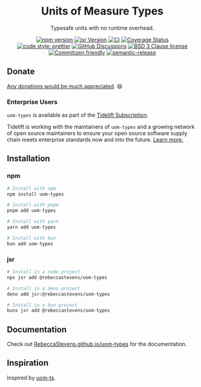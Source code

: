 <div align="center">

# Units of Measure Types

Typesafe units with no runtime overhead.

[![npm version](https://img.shields.io/npm/v/uom-types.svg)](https://www.npmjs.com/package/uom-types)
[![jsr Version](https://img.shields.io/jsr/v/@rebeccastevens/uom-types.svg)](https://jsr.io/uom-types)
[![CI](https://github.com/RebeccaStevens/template-typescript-node-package/actions/workflows/release.yml/badge.svg)](https://github.com/RebeccaStevens/template-typescript-node-package/actions/workflows/release.yml)
[![Coverage Status](https://codecov.io/gh/RebeccaStevens/template-typescript-node-package/branch/main/graph/badge.svg?token=MVpR1oAbIT)](https://codecov.io/gh/RebeccaStevens/template-typescript-node-package)\
[![code style: prettier](https://img.shields.io/badge/code_style-prettier-ff69b4.svg?style=flat-square)](https://github.com/prettier/prettier)
[![GitHub Discussions](https://img.shields.io/github/discussions/RebeccaStevens/template-typescript-node-package?style=flat-square)](https://github.com/RebeccaStevens/template-typescript-node-package/discussions)
[![BSD 3 Clause license](https://img.shields.io/github/license/RebeccaStevens/template-typescript-node-package.svg?style=flat-square)](https://opensource.org/licenses/BSD-3-Clause)
[![Commitizen friendly](https://img.shields.io/badge/commitizen-friendly-brightgreen.svg?style=flat-square)](https://commitizen.github.io/cz-cli/)
[![semantic-release](https://img.shields.io/badge/%20%20%F0%9F%93%A6%F0%9F%9A%80-semantic--release-e10079.svg?style=flat-square)](https://github.com/semantic-release/semantic-release)

</div>

## Donate

[Any donations would be much appreciated](./DONATIONS.md). 😄

### Enterprise Users

`uom-types` is available as part of the [Tidelift Subscription](https://tidelift.com/funding/github/npm/uom-types).

Tidelift is working with the maintainers of `uom-types` and a growing network of open source maintainers
to ensure your open source software supply chain meets enterprise standards now and into the future.
[Learn more.](https://tidelift.com/subscription/pkg/npm-uom-types?utm_source=npm-uom-types&utm_medium=referral&utm_campaign=enterprise&utm_term=repo)

## Installation

### npm

```sh
# Install with npm
npm install uom-types

# Install with pnpm
pnpm add uom-types

# Install with yarn
yarn add uom-types

# Install with bun
bun add uom-types
```

### jsr

```sh
# Install in a node project
npx jsr add @rebeccastevens/uom-types

# Install in a deno project
deno add jsr:@rebeccastevens/uom-types

# Install in a bun project
bunx jsr add @rebeccastevens/uom-types
```

## Documentation

Check out [RebeccaStevens.github.io/uom-types](https://RebeccaStevens.github.io/uom-types/stable/) for the documentation.

## Inspiration

Inspired by [uom-ts](https://github.com/mindbrave/uom-ts).
